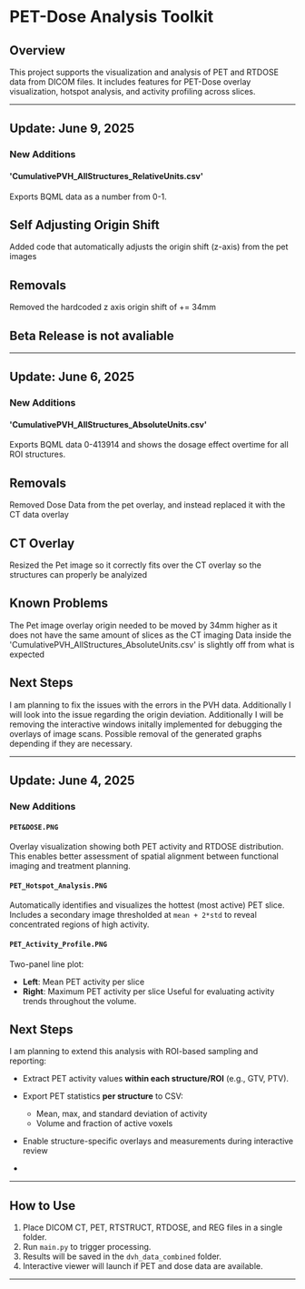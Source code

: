 # PET-Dose Analysis Toolkit

## Overview

This project supports the visualization and analysis of PET and RTDOSE data from DICOM files. It includes features for PET-Dose overlay visualization, hotspot analysis, and activity profiling across slices.

---

## Update: June 9, 2025

### New Additions
#### 'CumulativePVH_AllStructures_RelativeUnits.csv'
Exports BQML data as a number from 0-1.

## Self Adjusting Origin Shift
Added code that automatically adjusts the origin shift (z-axis) from the pet images

## Removals

Removed the hardcoded z axis origin shift of += 34mm

## Beta Release is not avaliable

---

## Update: June 6, 2025

### New Additions

#### 'CumulativePVH_AllStructures_AbsoluteUnits.csv'

Exports BQML data 0-413914 and shows the dosage effect overtime for all ROI structures.

## Removals

Removed Dose Data from the pet overlay, and instead replaced it with the CT data overlay

## CT Overlay

Resized the Pet image so it correctly fits over the CT overlay so the structures can properly be analyized

## Known Problems

The Pet image overlay origin needed to be moved by 34mm higher as it does not have the same amount of slices as the CT imaging
Data inside the 'CumulativePVH_AllStructures_AbsoluteUnits.csv' is slightly off from what is expected

## Next Steps

I am planning to fix the issues with the errors in the PVH data. Additionally I will look into the issue regarding the origin deviation.
Additionally I will be removing the interactive windows initally implemented for debugging the overlays of image scans.
Possible removal of the generated graphs depending if they are necessary.

---

## Update: June 4, 2025

### New Additions

#### `PET&DOSE.PNG`

Overlay visualization showing both PET activity and RTDOSE distribution. This enables better assessment of spatial alignment between functional imaging and treatment planning.

#### `PET_Hotspot_Analysis.PNG`

Automatically identifies and visualizes the hottest (most active) PET slice. Includes a secondary image thresholded at `mean + 2*std` to reveal concentrated regions of high activity.

#### `PET_Activity_Profile.PNG`

Two-panel line plot:

* **Left**: Mean PET activity per slice
* **Right**: Maximum PET activity per slice
  Useful for evaluating activity trends throughout the volume.

## Next Steps

I am planning to extend this analysis with ROI-based sampling and reporting:

* Extract PET activity values **within each structure/ROI** (e.g., GTV, PTV).
* Export PET statistics **per structure** to CSV:

  * Mean, max, and standard deviation of activity
  * Volume and fraction of active voxels
* Enable structure-specific overlays and measurements during interactive review
* 
---

## How to Use

1. Place DICOM CT, PET, RTSTRUCT, RTDOSE, and REG files in a single folder.
2. Run `main.py` to trigger processing.
3. Results will be saved in the `dvh_data_combined` folder.
4. Interactive viewer will launch if PET and dose data are available.

---
